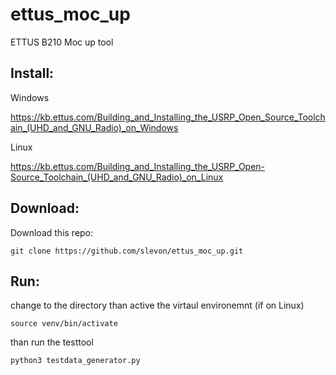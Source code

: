 # ettus_moc_up
ETTUS B210 Moc up tool

## Install:

Windows

https://kb.ettus.com/Building_and_Installing_the_USRP_Open_Source_Toolchain_(UHD_and_GNU_Radio)_on_Windows


Linux

https://kb.ettus.com/Building_and_Installing_the_USRP_Open-Source_Toolchain_(UHD_and_GNU_Radio)_on_Linux


## Download:
Download this repo:
```
git clone https://github.com/slevon/ettus_moc_up.git
```



## Run:

change to the directory than active the virtaul environemnt (if on Linux)

```
source venv/bin/activate
```

than run the testtool

```
python3 testdata_generator.py
```
